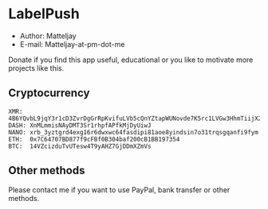 # LabelPush

- Author: Matteljay
- E-mail: Matteljay-at-pm-dot-me

Donate if you find this app useful, educational or you like to motivate more projects like this.

## Cryptocurrency

    XMR:  4B6YQvbL9jqY3r1cD3ZvrDgGrRpKvifuLVb5cQnYZtapWUNovde7K5rc1LVGw3HhmTiijX21zHKSqjQtwxesBEe6FhufRGS
    DASH: XnMLmmisNAyDMT3Sr1rhpfAPfkMjDyUiwJ
    NANO: xrb_3yztgrd4exg16r6dwxwc64fasdipi81aoe8yindsin7o31trqsgqanfi9fym
    ETH:  0x7C64707BD877f9cFBf0B304baf200cB1BB197354
    BTC:  14VZcizduTvUTesw4T9yAHZ7GjDDmXZmVs

## Other methods

Please contact me if you want to use PayPal, bank transfer or other methods.


